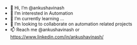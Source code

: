 - 👋 Hi, I’m @ankushavinash
- 👀 I’m interested in Automation 
- 🌱 I’m currently learning ...
- 💞️ I’m looking to collaborate on automation related projects
- 📫 Reach me @ankushavinash or https://www.linkedin.com/in/ankushavinash/

<!---
ankushavinash/ankushavinash is a ✨ special ✨ repository because its `README.md` (this file) appears on your GitHub profile.
You can click the Preview link to take a look at your changes.
--->
